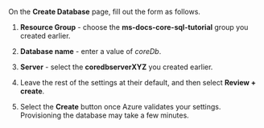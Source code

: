 On the **Create Database** page, fill out the form as follows.
1. **Resource Group** - choose the **ms-docs-core-sql-tutorial** group you created earlier.

1. **Database name** - enter a value of *coreDb*.

1. **Server** - select the **coredbserverXYZ** you created earlier.  

1. Leave the rest of the settings at their default, and then select **Review + create**.

1. Select the **Create** button once Azure validates your settings. Provisioning the database may take a few minutes.
